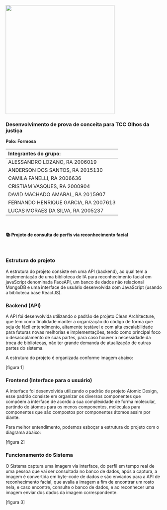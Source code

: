 <img src="https://user-images.githubusercontent.com/50468352/141820811-412e9364-7f5c-4889-826a-fcba23b92e23.png" width="350" />
<h3>Desenvolvimento de prova de conceita para TCC Olhos da justiça</h3>

**Polo: Formosa** </br>


| Integrantes do grupo:                 |
| :------------------------------------ |
|ALESSANDRO LOZANO, RA 2006019|
|ANDERSON DOS SANTOS, RA 2015130|
|CAMILA FANELLI, RA 2006636|
|CRISTIAM VASQUES, RA 2000904|
|DAVID MACHADO AMARAL, RA 2015907|
|FERNANDO HENRIQUE GARCIA, RA 2007613|
|LUCAS MORAES DA SILVA, RA 2005237|

</br>

<h4> 📚 Projeto de consulta de perfis via reconhecimento facial </h4>

<br/>

<h3>Estrutura do projeto</h3>
<p>A estrutura do projeto consiste em uma API (backend), ao qual tem a implementação de uma biblioteca de IA para reconhecimento facial em javaScript denominada FaceAPI, um banco de dados não relacional MongoDB e uma interface de usuário desenvolvida com JavaScript (usando a biblioteca base ReactJS).</p>


<h3>Backend (API)</h3>
<p>A API foi desenvolvida utilizando o padrão de projeto Clean Architecture, que tem como finalidade manter a organização do código de forma que seja de fácil entendimento, altamente testável e com alta escalabilidade para futuras novas melhorias e implementações, tendo como principal foco o desacoplamento de suas partes, para caso houver a necessidade da troca de bibliotecas, não ter grande demanda de atualização de outras partes do sistema. </p>

<p>A estrutura do projeto é organizada conforme imagem abaixo: </p>
[figura 1]

<h3>Frontend (Interface para o usuário)</h3>
<p>A interface foi desenvolvida utilizando o padrão de projeto Atomic Design, esse padrão consiste em organizar os diversos componentes que compõem a interface de acordo a sua complexidade de forma molecular, partindo de átomos para os menos componentes, moléculas para componentes que são compostos por componentes átomos assim por diante. </p>

<p>Para melhor entendimento, podemos esboçar a estrutura do projeto com o diagrama abaixo: </p>
[figura 2]

<h3>Funcionamento do Sistema </h3>
<p>O Sistema captura uma imagem via interface, do perfil em tempo real de uma pessoa que vai ser consultada no banco de dados, após a captura, a imagem é convertida em byte-code de dados e são enviados para a API de reconhecimento facial, que avalia a imagem a fim de encontrar um rosto nela, e caso encontre, consulte o banco de dados, e ao reconhecer uma imagem enviar dos dados da imagem correspondente. </p>
[figura 3]
